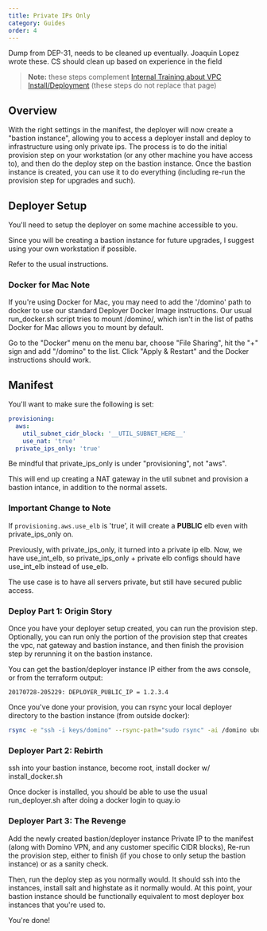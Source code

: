 ```yaml
---
title: Private IPs Only
category: Guides
order: 4
---
```


Dump from DEP-31, needs to be cleaned up eventually. Joaquin Lopez wrote these. CS should clean up based on experience
in the field

> **Note:** these steps complement [Internal Training about VPC Install/Deployment]() (these steps do not replace that page)

## Overview

With the right settings in the manifest, the deployer will now create a "bastion instance", allowing you to access a deployer install and deploy to infrastructure using only private ips.
The process is to do the initial provision step on your workstation (or any other machine you have access to), and then do the deploy step on the bastion instance. Once the bastion instance is created, you can use it to do everything (including re-run the provision step for upgrades and such).

## Deployer Setup

You'll need to setup the deployer on some machine accessible to you.

Since you will be creating a bastion instance for future upgrades, I suggest using your own workstation if possible.

Refer to the usual instructions.

### Docker for Mac Note

If you're using Docker for Mac, you may need to add the '/domino' path to docker to use our standard Deployer Docker Image instructions. Our usual run_docker.sh script tries to mount /domino/, which isn't in the list of paths Docker for Mac allows you to mount by default.

Go to the "Docker" menu on the menu bar, choose "File Sharing", hit the "+" sign and add "/domino" to the list. Click "Apply & Restart" and the Docker instructions should work.

## Manifest

You'll want to make sure the following is set:

```yaml
provisioning:
  aws:
    util_subnet_cidr_block: '__UTIL_SUBNET_HERE__'
    use_nat: 'true'
  private_ips_only: 'true'
```

Be mindful that private_ips_only is under "provisioning", not "aws".

This will end up creating a NAT gateway in the util subnet and provision a bastion intance, in addition to the normal assets.

### Important Change to Note

If `provisioning.aws.use_elb` is 'true', it will create a **PUBLIC** elb even with private_ips_only on.

Previously, with private_ips_only, it turned into a private ip elb. Now, we have use_int_elb, so private_ips_only + private elb configs should
have use_int_elb instead of use_elb.

The use case is to have all servers private, but still have secured public access.

### Deploy Part 1: Origin Story

Once you have your deployer setup created, you can run the provision step. Optionally, you can run only the portion of the provision step that creates the vpc, nat gateway and bastion instance, and then finish the provision step by rerunning it on the bastion instance.

You can get the bastion/deployer instance IP either from the aws console, or from the terraform output:

```
20170728-205229: DEPLOYER_PUBLIC_IP = 1.2.3.4
```

Once you've done your provision, you can rsync your local deployer directory to the bastion instance (from outside docker):

```bash
rsync -e "ssh -i keys/domino" --rsync-path="sudo rsync" -ai /domino ubuntu@1.2.3.4:/
```

### Deployer Part 2: Rebirth

ssh into your bastion instance, become root, install docker w/ install_docker.sh

Once docker is installed, you should be able to use the usual run_deployer.sh after doing a docker login to quay.io

### Deployer Part 3: The Revenge

Add the newly created bastion/deployer instance Private IP to the manifest (along with Domino VPN, and any customer specific CIDR blocks), Re-run the provision step, either to finish (if you chose to only setup the bastion instance) or as a sanity check.

Then, run the deploy step as you normally would. It should ssh into the instances, install salt and highstate as it normally would. At this point, your bastion instance should be functionally equivalent to most deployer box instances that you're used to.

You're done!
